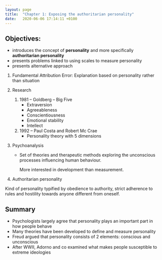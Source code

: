 ```yaml
---
layout: page
title:  "Chapter 1: Exposing the authoritarian personality"
date:   2020-06-06 17:14:11 +0100
---
```


## Objectives:
- introduces the concept of **personality** and more specifically **authoritarian personality**
- presents problems linked to using scales to measure personality
- presents alternative approach

1. Fundamental Attribution Error:
Explanation based on personality rather than situation

1. Research

    1. 1981 – Goldberg – Big Five
        - Extraversion
        - Agreeableness
        - Conscientiousness
        - Emotional stability
        - Intellect
    1. 1992 – Paul Costa and Robert Mc Crae
        - Personality theory with 5 dimensions

1. Psychoanalysis
    - Set of theories and therapeutic methods exploring the unconscious processes influencing human behaviour.

        More interested in development than measurement.


1. Authoritarian personality

Kind of personality typified by obedience to authority, strict adherence to rules and hostility towards anyone different from oneself.

## Summary
* Psychologists largely agree that personality plays an important part in how people behave
* Many theories have been developed to define and measure personality
* Freud argued that personality consists of 2 elements: conscious and unconscious
* After WWII, Adorno and co examined what makes people susceptible to extreme ideologies